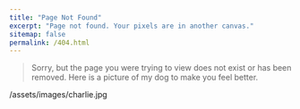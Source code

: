 ```yaml
---
title: "Page Not Found"
excerpt: "Page not found. Your pixels are in another canvas."
sitemap: false
permalink: /404.html
---
```


>Sorry, but the page you were trying to view does not exist or has been removed. Here is a picture of my dog to make you feel better.

/assets/images/charlie.jpg
